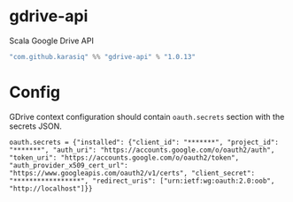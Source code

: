 # gdrive-api
Scala Google Drive API
```scala
"com.github.karasiq" %% "gdrive-api" % "1.0.13"
```

# Config
GDrive context configuration should contain `oauth.secrets` section with the secrets JSON.

```
oauth.secrets = {"installed": {"client_id": "*******", "project_id": "*******", "auth_uri": "https://accounts.google.com/o/oauth2/auth", "token_uri": "https://accounts.google.com/o/oauth2/token", "auth_provider_x509_cert_url": "https://www.googleapis.com/oauth2/v1/certs", "client_secret": "*****************", "redirect_uris": ["urn:ietf:wg:oauth:2.0:oob", "http://localhost"]}}
```
